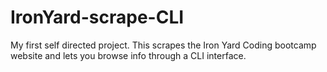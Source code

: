 # IronYard-scrape-CLI

My first self directed project. This scrapes the Iron Yard Coding bootcamp website and lets you browse info through a CLI interface.
